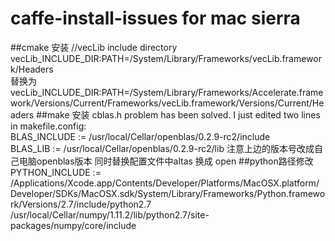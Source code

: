 # caffe-install-issues for mac sierra

##cmake 安装
//vecLib include directory 
vecLib_INCLUDE_DIR:PATH=/System/Library/Frameworks/vecLib.framework/Headers  
替换为
vecLib_INCLUDE_DIR:PATH=/System/Library/Frameworks/Accelerate.framework/Versions/Current/Frameworks/vecLib.framework/Versions/Current/Headers
##make 安装
cblas.h problem has been solved. I just edited two lines in makefile.config:  
BLAS_INCLUDE := /usr/local/Cellar/openblas/0.2.9-rc2/include  
BLAS_LIB := /usr/local/Cellar/openblas/0.2.9-rc2/lib  注意上边的版本号改成自己电脑openblas版本  同时替换配置文件中altas 换成 open
##python路径修改
PYTHON_INCLUDE := /Applications/Xcode.app/Contents/Developer/Platforms/MacOSX.platform/Developer/SDKs/MacOSX.sdk/System/Library/Frameworks/Python.framework/Versions/2.7/include/python2.7 \
		/usr/local/Cellar/numpy/1.11.2/lib/python2.7/site-packages/numpy/core/include
